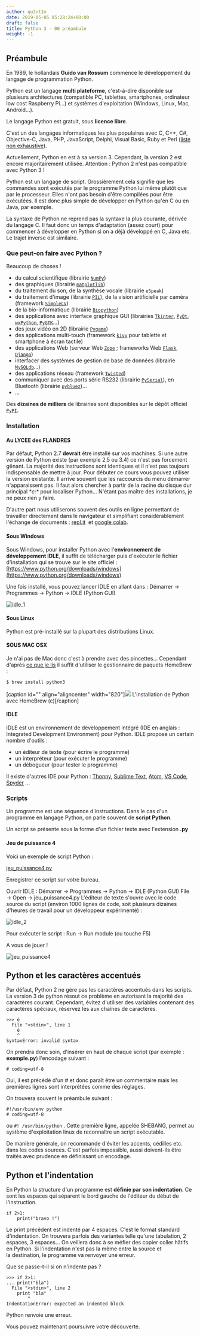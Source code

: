 ```yaml
---
author: qu3nt1n
date: 2019-05-05 05:28:24+00:00
draft: false
title: Python 3 - 00 préambule
weight: -1
---
```


## Préambule


En 1989, le hollandais **Guido van Rossum** commence le développement du langage de programmation Python.

Python est un langage **multi plateforme**, c'est-à-dire disponible sur plusieurs architectures (compatible PC, tablettes, smartphones, ordinateur low cost Raspberry Pi...) et systèmes d'exploitation (Windows, Linux, Mac, Android...).

Le langage Python est gratuit, sous **licence libre**.

C'est un des langages informatiques les plus populaires avec C, C++, C#, Objective-C, Java, PHP, JavaScript, Delphi, Visual Basic, Ruby et Perl ([liste non exhaustive](http://www.tiobe.com/index.php/content/paperinfo/tpci/index.html)).

Actuellement, Python en est à sa version 3.
Cependant, la version 2 est encore majoritairement utilisée.
Attention : Python 2 n'est pas compatible avec Python 3 !

Python est un langage de script. Grossièrement cela signifie que les commandes sont exécutés par le programme Python lui même plutôt que par le processeur. Elles n'ont pas besoin d'être compilées pour être exécutées. Il est donc plus simple de développer en Python qu'en C ou en Java, par exemple.

La syntaxe de Python ne reprend pas la syntaxe la plus courante, dérivée du langage C.
Il faut donc un temps d'adaptation (assez court) pour commencer à développer en Python si on a déjà développé en C, Java etc. Le trajet inverse est similaire.


### Que peut-on faire avec Python ?


Beaucoup de choses !



* du calcul scientifique (librairie [`NumPy`](http://www.numpy.org/))
* des graphiques (librairie [`matplotlib`](http://matplotlib.org/))
* du traitement du son, de la synthèse vocale (librairie `eSpeak`)
* du traitement d'image (librairie [`PIL`](http://www.pythonware.com/products/pil)), de la vision artificielle par caméra (framework [`SimpleCV`](http://simplecv.org/))
* de la bio-informatique (librairie [`Biopython`](http://biopython.org/wiki/Main_Page))
* des applications avec interface graphique GUI (librairies [`Tkinter`](http://fsincere.free.fr/isn/python/cours_python_tkinter.php), [`PyQt`](http://www.riverbankcomputing.co.uk/software/pyqt/intro), [`wxPython`](http://www.wxpython.org/), [`PyGTK`](http://www.pygtk.org/)...)
* des jeux vidéo en 2D (librairie [`Pygame`](http://fsincere.free.fr/isn/python/cours_python_pygame.php))
* des applications multi-touch (framework [`kivy`](http://kivy.org/) pour tablette et smartphone à écran tactile)
* des applications Web (serveur Web [`Zope`](http://www.zope.org/) ; frameworks Web [`Flask`](http://flask.pocoo.org/), [`Django`](http://www.django-fr.org/))
* interfacer des systèmes de gestion de base de données (librairie [`MySQLdb`](http://mysql-python.sourceforge.net/MySQLdb.html)...)
* des applications réseau (framework [`Twisted`](http://twistedmatrix.com/trac))
* communiquer avec des ports série RS232 (librairie [`PySerial`](http://pyserial.sourceforge.net/)), en Bluetooth (librairie [`pybluez`](https://code.google.com/p/pybluez))...
* ...

Des **dizaines de milliers** de librairies sont disponibles sur le dépôt officiel [`PyPI`](https://pypi.python.org/pypi).


### Installation




#### Au LYCEE des FLANDRES


Par défaut, Python 2.7 **devrait** être installé sur vos machines. Si une autre version de Python existe (par exemple 2.5 ou 3.4) ce n'est pas forcement gênant. La majorité des instructions sont identiques et il n'est pas toujours indispensable de mettre à jour. Pour débuter ce cours vous pouvez utiliser la version existante.
Il arrive souvent que les raccourcis du menu démarrer n'apparaissent pas. Il faut alors chercher à partir de la racine du disque dur principal **c:\** pour localiser Python... N'étant pas maître des installations, je ne peux rien y faire.

D'autre part nous utiliserons souvent des outils en ligne permettant de travailler directement dans le navigateur et simplifiant considérablement l'échange de documents : [repl.it](https://repl.it)  et [google colab](https://colab.research.google.com/).


#### Sous Windows


Sous Windows, pour installer Python avec l'**environnement de développement IDLE**, il suffit de télécharger puis d'exécuter le fichier d'installation qui se trouve sur le site officiel :
[https://www.python.org/downloads/windows](https://www.python.org/downloads/windows)

Une fois installé, vous pouvez lancer IDLE en allant dans :
Démarrer → Programmes → Python → IDLE (Python GUI)

![idle_1](http://qkzk.xyz/wp-content/uploads/2017/04/idle_1.png)



#### Sous Linux


Python est pré-installé sur la plupart des distributions Linux.


#### SOUS MAC OSX


Je n'ai pas de Mac donc c'est à prendre avec des pincettes... Cependant d'après [ce que je lis](https://hdrapin.com/2017/03/04/installer-python-sur-mac/) il suffit d'utiliser le gestionnaire de paquets HomeBrew :

~~~bash
$ brew install python3
~~~

[caption id="" align="aligncenter" width="820"]![](https://hdrapin.files.wordpress.com/2016/11/image-022.png?w=820)
L'installation de Python avec HomeBrew (c)[/caption]


#### IDLE


IDLE est un environnement de développement intégré (IDE en anglais : Integrated Development Environment) pour Python.
IDLE propose un certain nombre d'outils :



* un éditeur de texte (pour écrire le programme)
* un interpréteur (pour exécuter le programme)
* un débogueur (pour tester le programme)

Il existe d'autres IDE pour Python : [Thonny](https://thonny.org/), [Sublime Text](https://www.sublimetext.com/), [Atom](https://atom.io/), [VS Code](https://code.visualstudio.com/), [Spyder](https://pypi.python.org/pypi/spyder) ...




### Scripts


Un programme est une séquence d'instructions.
Dans le cas d'un programme en langage Python, on parle souvent de **script Python**.

Un script se présente sous la forme d'un fichier texte avec l'extension **.py**


#### Jeu de puissance 4


Voici un exemple de script Python :

[jeu_puissance4.py](http://fsincere.free.fr/isn/python/script/jeu_puissance4.py)

Enregistrer ce script sur votre bureau.

Ouvrir IDLE :
Démarrer → Programmes → Python → IDLE (Python GUI)
File → Open → jeu_puissance4.py
L'éditeur de texte s'ouvre avec le code source du script (environ 1000 lignes de code, soit plusieurs dizaines d'heures de travail pour un développeur expérimenté) :

![idle_2](http://qkzk.xyz/wp-content/uploads/2017/04/idle_2.png)


Pour exécuter le script : Run → Run module (ou touche F5)

A vous de jouer !

![jeu_puissance4](http://qkzk.xyz/wp-content/uploads/2017/04/jeu_puissance4.png)



## Python et les caractères accentués


Par défaut, Python 2 ne gère pas les caractères accentués dans les scripts. La version 3 de python résout ce problème en autorisant la majorité des caractères courant. Cependant, évitez d'utiliser des variables contenant des caractères spéciaux, réservez les aux chaînes de caractères.

~~~py3
>>> é
  File "<stdin>", line 1
    é
    ^
SyntaxError: invalid syntax
~~~


On prendra donc soin, d'insérer en haut de chaque script (par exemple : **exemple.py**) l'encodage suivant :

~~~py3
# coding=utf-8
~~~


Oui, il est précédé d'un # et donc paraît être un commentaire mais les premières lignes sont interprétées comme des réglages.

On trouvera souvent le préambule suivant :

~~~py3
#!/usr/bin/env python
# coding=utf-8
~~~

ou `#! /usr/bin/python` . Cette première ligne, appelée SHEBANG, permet au système d'exploitation linux de reconnaître un script exécutable.

De manière générale, on recommande d'éviter les accents, cédilles etc. dans les codes sources. C'est parfois impossible, aussi doivent-ils être traités avec prudence en définissant un encodage.


## Python et l'indentation


En Python la structure d'un programme est **définie par son indentation**. Ce sont les espaces qui séparent le bord gauche de l'éditeur du début de l'instruction.

~~~py3
if 2>1:
    print("bravo !")
~~~

Le print précédent est indenté par 4 espaces. C'est le format standard d'indentation. On trouvera parfois des variantes telle qu'une tabulation, 2 espaces, 3 espaces...
On veillera donc à se méfier des copier coller hâtifs en Python. Si l'indentation n'est pas la même entre la source et la destination, le programme va renvoyer une erreur.

Que se passe-t-il si on n'indente pas ?

~~~py3
>>> if 2>1:
... print("bla")
  File "<stdin>", line 2
    print "bla"
        ^
IndentationError: expected an indented block
~~~

Python renvoie une erreur.



Vous pouvez maintenant poursuivre votre découverte.
